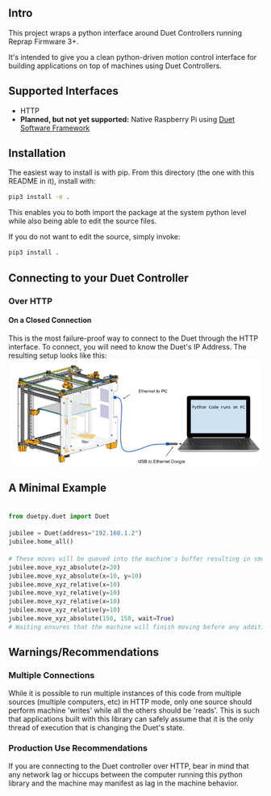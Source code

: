 ## Intro
This project wraps a python interface around Duet Controllers running Reprap Firmware 3+.

It's intended to give you a clean python-driven motion control interface for building applications on top of machines using Duet Controllers.

## Supported Interfaces
* HTTP
* **Planned, but not yet supported:** Native Raspberry Pi using [Duet Software Framework](https://github.com/Duet3D/DuetSoftwareFramework)

## Installation
The easiest way to install is with pip. From this directory (the one with this README in it), install with:
```bash
pip3 install -e .
```
This enables you to both import the package at the system python level while also being able to edit the source files.

If you do not want to edit the source, simply invoke:
```bash
pip3 install .
```

## Connecting to your Duet Controller

### Over HTTP
#### On a Closed Connection
This is the most failure-proof way to connect to the Duet through the HTTP interface.
To connect, you will need to know the Duet's IP Address. The resulting setup looks like this:
<img src="https://github.com/machineagency/duetpy/blob/main/docs/pics/jubilee_duet2_closed_network_connection.png">


## A Minimal Example
```python

from duetpy.duet import Duet

jubilee = Duet(address="192.168.1.2")
jubilee.home_all()

# These moves will be queued into the machine's buffer resulting in smooth moves.
jubilee.move_xyz_absolute(z=20)
jubilee.move_xyz_absolute(x=10, y=10)
jubilee.move_xyz_relative(x=10)
jubilee.move_xyz_relative(y=10)
jubilee.move_xyz_relative(x=10)
jubilee.move_xyz_relative(y=10)
jubilee.move_xyz_absolute(150, 150, wait=True)
# Waiting ensures that the machine will finish moving before any additional code is executed.
```

## Warnings/Recommendations
### Multiple Connections
While it is possible to run multiple instances of this code from multiple sources (multiple computers, etc) in HTTP mode, only one source should perform machine 'writes' while all the others should be 'reads'.
This is such that applications built with this library can safely assume that it is the only thread of execution that is changing the Duet's state.

### Production Use Recommendations
If you are connecting to the Duet controller over HTTP, bear in mind that any network lag or hiccups between the computer running this python library and the machine may manifest as lag in the machine behavior.
